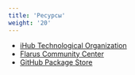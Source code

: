 ```yaml
---
title: 'Ресурсы'
weight: '20'
---
```


- [iHub Technological Organization](https://ihub.to/)
- [Flarus Community Center](https://flarus.cc/)
- [GitHub Package Store](https://github.com/pkgstore)
